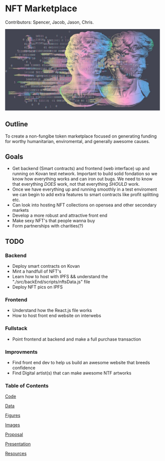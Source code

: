 # NFT Marketplace 
Contributors: Spencer, Jacob, Jason, Chris.

![Readme-pic.jpg](https://github.com/SpencerCodes/Fintech-Project-3/blob/main/04-Images/Readme-pic.jpg)


## Outline
To create a non-fungibe token marketplace focused on generating funding for worthy humanitarian, enviromental, and generally awesome causes.

## Goals
* Get backend (Smart contracts) and frontend (web interface) up and running on Kovan test network. Important to build solid fondation so we know how everything works and can iron out bugs. We need to know that everything *DOES* work, not that everything *SHOULD* work. 
* Once we have everything up and running smoothly in a test enviroment we can begin to add extra features to smart contracts like profit splitting etc.
* Can look into hosting NFT collections on opensea and other secondary markets
* Develop a more robust and attractive front end
* Make sexy NFT's that people wanna buy
* Form partnerships with charities(?)

## TODO
### Backend
* Deploy smart contracts on Kovan
* Mint a handfull of NFT's
* Learn how to host with IPFS && understand the "./src/backEnd/scripts/nftsData.js" file
* Deploy NFT pics on IPFS

### Frontend
* Understand how the React.js file works
* How to host front end website on interwebs

### Fullstack
* Point frontend at backend and make a full purchase transaction

### Improvments
* Find front end dev to help us build an awesome website that breeds confidence
* Find Digital artist(s) that can make awesome NTF artworks 
  
### Table of Contents

[Code](https://github.com/SpencerCodes/FinTech-Project-3/tree/master/01-Code)

[Data](https://github.com/SpencerCodes/Fintech-Project-3/tree/master/02-Data)

[Figures](https://github.com/SpencerCodes/Fintech-Project-3/tree/master/03-Figures)

[Images](https://github.com/SpencerCodes/Fintech-Project-3/tree/master/04-Images)

[Proposal](https://github.com/SpencerCodes/Fintech-Project-3/tree/master/05-Proposal)

[Presentation](https://github.com/SpencerCodes/Fintech-Project-3/tree/master/06-Presentation)

[Resources](https://github.com/SpencerCodes/Fintech-Project-3/tree/master/07-Resources)